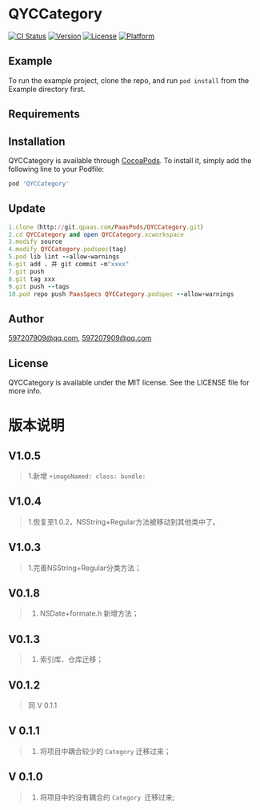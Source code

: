 # QYCCategory

[![CI Status](https://img.shields.io/travis/597207909@qq.com/QYCCategory.svg?style=flat)](https://travis-ci.org/597207909@qq.com/QYCCategory)
[![Version](https://img.shields.io/cocoapods/v/QYCCategory.svg?style=flat)](https://cocoapods.org/pods/QYCCategory)
[![License](https://img.shields.io/cocoapods/l/QYCCategory.svg?style=flat)](https://cocoapods.org/pods/QYCCategory)
[![Platform](https://img.shields.io/cocoapods/p/QYCCategory.svg?style=flat)](https://cocoapods.org/pods/QYCCategory)

## Example

To run the example project, clone the repo, and run `pod install` from the Example directory first.

## Requirements

## Installation

QYCCategory is available through [CocoaPods](https://cocoapods.org). To install
it, simply add the following line to your Podfile:

```ruby
pod 'QYCCategory'
```
## Update
```ruby
1.clone（http://git.qpaas.com/PaasPods/QYCCategory.git）
2.cd QYCCategory and open QYCCategory.xcworkspace
3.modify source
4.modify QYCCategory.podspec(tag)
5.pod lib lint --allow-warnings 
6.git add . 并 git commit -m"xxxx"
7.git push
8.git tag xxx
9.git push --tags
10.pod repo push PaasSpecs QYCCategory.podspec --allow-warnings 
```
## Author

597207909@qq.com, 597207909@qq.com

## License

QYCCategory is available under the MIT license. See the LICENSE file for more info.





# 版本说明

## V1.0.5

> 1.新增 `+imageNamed: class: bundle:`

## V1.0.4

> 1.恢复至1.0.2，NSString+Regular方法被移动到其他类中了。

## V1.0.3

> 1.完善NSString+Regular分类方法；

## V0.1.8

> 1. NSDate+formate.h 新增方法；


## V0.1.3

> 1. 索引库、仓库迁移；



## V0.1.2

> 同 V 0.1.1



## V 0.1.1

> 1. 将项目中耦合较少的 `Category` 迁移过来；



## V 0.1.0

> 1. 将项目中的没有耦合的 `Category `迁移过来;
